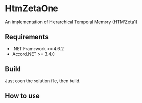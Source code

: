 # HtmZetaOne

<!--
Zeta1 algorithm is a nonparametric clustering algorithm for sequences. 
Zeta1 clusters each point from a series under the following two assumptions.
- Compositionality
- Time invariance / Slowness

Since Zeta1 treats the learned clusters as random variables, Zeta1 can also be understood as Bayesian network.
The original paper by Dileep George is available [here](http://alpha.tmit.bme.hu/speech/docs/education/02_DileepThesis.pdf).
-->

An implementation of Hierarchical Temporal Memory (HTM/Zeta1)

## Requirements
- .NET Framework >= 4.6.2
- Accord.NET >= 3.4.0

## Build
Just open the solution file, then build.

## How to use




